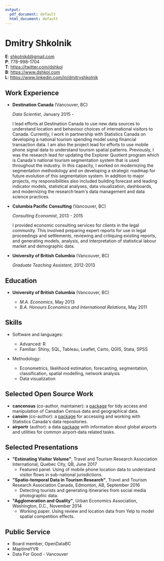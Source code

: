 ```yaml
---
output:
  pdf_document: default
  html_document: default
---
```

Dmitry Shkolnik
===============

**E**: shkolnikd@gmail.com  
**P**: 778-998-1704  
**T**: https://twitter.com/dshkol  
**B**: https://www.dshkol.com  
**L**: https://www.linkedin.com/in/dmitryshkolnik  

Work Experience
---------------

*   **Destination Canada** (Vancouver, BC)

    *Data Scientist*, January 2015 - 

    I lead efforts at Destination Canada to use new data sources to understand location and behaviour choices of international visitors to Canada.
    Currently, I work in partnership with Statistics Canada on developing a national tourism spending model using financial transaction data. I am also the project lead for efforts to use mobile phone signal data to understand tourism spatial patterns. 
    Previously, I was the research lead for updating the Explorer Quotient program which is Canada's national tourism segmentation system that is used throughout the industry. In this capacity, I worked on modernizing the segmentation methodology and on developing a strategic roadmap for future evolution of this segmentation system. 
    In addition to major projects, my responsibilities also included building forecast and leading indicator models, statistical analyses, data visualization, dashboards, and modernizing the research team's data management and data science practices. 
    

*   **Columbia Pacific Consulting** (Vancouver, BC)

    *Consulting Economist*, 2013 - 2015

    I provided economic consulting services for clients in the legal community. 
    This involved preparing expert reports for use in legal proceedings and settlements,
    reviewing and critiquing existing reports, and generating models, analysis, and interpretation of statistical labour market and demographic data. 

*   **University of British Columbia** (Vancouver, BC)

    *Graduate Teaching Assistant*, 2012-2013

Education
---------

*   **University of British Columbia** (Vancouver, BC)

    -   *M.A. Economics*, May 2013
    -   *B.A. Honours Economics and International Relations*, May 2011

Skills
------

* Software and languages:
    -   Advanced: R 
    -   Familiar: Shiny, SQL, Tableau, Leaflet, Carto, QGIS, Stata, SPSS

* Methodology:
    -   Econometrics, likelihood estimation, forecasting, segmentation, classification, spatial modelling, network analysis
    -   Data visualization

Selected Open Source Work
-------------------------

* **cancensus** (co-author, maintainer): a [package](https://cran.r-project.org/web/packages/cancensus/index.html) for tidy access and manipulation of Canadian Census data and geographical data. 
* **cansim** (co-author): a [package](https://github.com/mountainMath/cansim) for accessing and working with Statistics Canada's data repositories.
* **airportr** (author): a data [package](https://github.com/dshkol/airportr) with information about global airports and utilities for common airport-data related tasks. 


Selected Presentations
----------------------

* **"Estimating Visitor Volume"**, Travel and Tourism Research Association International, Quebec City, QB, June 2017
  -   Featured panel. Using of mobile phone location data to understand visitor flows in sub-national jurisdictions.
* **"Spatio-temporal Data in Tourism Research"**, Travel and Tourism Research Association Canada, Edmonton, AB, September 2016
  -   Detecting tourists and generating itineraries from social media photographic data.
* **"Agglomeration and Quality"**, Urban Economics Association,  Washington, D.C., November 2014
  -   Working paper. Using review and location data from Yelp to model spatial competition effects.  

Public Service
--------------

* Board member, OpenDataBC  
* MaptimeYVR  
* Data For Good - Vancouver  

